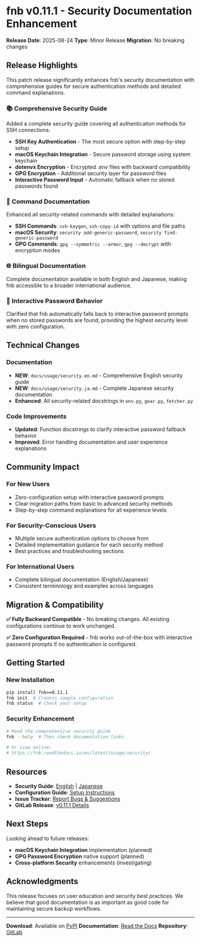 # fnb v0.11.1 - Security Documentation Enhancement

**Release Date**: 2025-08-24
**Type**: Minor Release
**Migration**: No breaking changes

## Release Highlights

This patch release significantly enhances fnb's security documentation with comprehensive guides for secure authentication methods and detailed command explanations.

### 📚 **Comprehensive Security Guide**

Added a complete security guide covering all authentication methods for SSH connections:

- **SSH Key Authentication** - The most secure option with step-by-step setup
- **macOS Keychain Integration** - Secure password storage using system keychain
- **dotenvx Encryption** - Encrypted .env files with backward compatibility
- **GPG Encryption** - Additional security layer for password files
- **Interactive Password Input** - Automatic fallback when no stored passwords found

### 🔧 **Command Documentation**

Enhanced all security-related commands with detailed explanations:

- **SSH Commands**: `ssh-keygen`, `ssh-copy-id` with options and file paths
- **macOS Security**: `security add-generic-password`, `security find-generic-password`
- **GPG Commands**: `gpg --symmetric --armor`, `gpg --decrypt` with encryption modes

### 🌐 **Bilingual Documentation**

Complete documentation available in both English and Japanese, making fnb accessible to a broader international audience.

### 🔄 **Interactive Password Behavior**

Clarified that fnb automatically falls back to interactive password prompts when no stored passwords are found, providing the highest security level with zero configuration.

## Technical Changes

### Documentation

- **NEW**: `docs/usage/security.en.md` - Comprehensive English security guide
- **NEW**: `docs/usage/security.ja.md` - Complete Japanese security documentation
- **Enhanced**: All security-related docstrings in `env.py`, `gear.py`, `fetcher.py`

### Code Improvements

- **Updated**: Function docstrings to clarify interactive password fallback behavior
- **Improved**: Error handling documentation and user experience explanations

## Community Impact

### For New Users
- Zero-configuration setup with interactive password prompts
- Clear migration paths from basic to advanced security methods
- Step-by-step command explanations for all experience levels

### For Security-Conscious Users
- Multiple secure authentication options to choose from
- Detailed implementation guidance for each security method
- Best practices and troubleshooting sections

### For International Users
- Complete bilingual documentation (English/Japanese)
- Consistent terminology and examples across languages

## Migration & Compatibility

**✅ Fully Backward Compatible** - No breaking changes. All existing configurations continue to work unchanged.

**✅ Zero Configuration Required** - fnb works out-of-the-box with interactive password prompts if no authentication is configured.

## Getting Started

### New Installation
```bash
pip install fnb==0.11.1
fnb init  # Creates sample configuration
fnb status  # Check your setup
```

### Security Enhancement
```bash
# Read the comprehensive security guide
fnb --help  # Then check documentation links

# Or view online:
# https://fnb.readthedocs.io/en/latest/usage/security/
```

## Resources

- **Security Guide**: [English](../usage/security.en.md) | [Japanese](../usage/security.ja.md)
- **Configuration Guide**: [Setup Instructions](../usage/configuration.md)
- **Issue Tracker**: [Report Bugs & Suggestions](https://gitlab.com/qumasan/fnb/-/issues)
- **GitLab Release**: [v0.11.1 Details](https://gitlab.com/qumasan/fnb/-/releases/0.11.1)

## Next Steps

Looking ahead to future releases:
- **macOS Keychain Integration** implementation (planned)
- **GPG Password Encryption** native support (planned)
- **Cross-platform Security** enhancements (investigating)

## Acknowledgments

This release focuses on user education and security best practices. We believe that good documentation is as important as good code for maintaining secure backup workflows.

---

**Download**: Available on [PyPI](https://pypi.org/project/fnb/0.11.1/)
**Documentation**: [Read the Docs](https://fnb.readthedocs.io/)
**Repository**: [GitLab](https://gitlab.com/qumasan/fnb)
